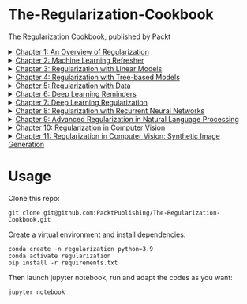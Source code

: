 # The-Regularization-Cookbook
The Regularization Cookbook, published by Packt


<details>
    <summary>
        <a href="chapter_01/chapter_01.ipynb">Chapter 1: An Overview of Regularization</a>
    </summary>

- Introducing regularization
</details>

<details>
    <summary>
        <a href="chapter_02/chapter_02.ipynb">Chapter 2: Machine Learning Refresher</a>
    </summary>

- Loading the data
- Splitting the data
- Preparing quantitative data
- Preparing qualitative data
- Model training
- Model evaluation
- Hyperparameter optimization
</details>

<details>
    <summary>
        <a href="chapter_03/chapter_03.ipynb">Chapter 3: Regularization with Linear Models</a>
    </summary>

- Training a Linear Regression with scikit-learn
- Regularizing with Ridge Regression
- Regularizing with Lasso Regression
- Regularizing with an Elastic Net Regression
- Training a Logistic Regression
- Regularizing a Logistic Regression
- Choosing the Right Regularization
</details>

<details>
    <summary>
        <a href="chapter_04/chapter_04.ipynb">Chapter 4: Regularization with Tree-based Models</a>
    </summary>

- Building a classification tree
- Building a Regression Tree
- Regularizing a decision tree
- Training a Random Forest
- Regularizing a Random Forest
- Training a Boosting model with XGBoost
- Regularizing with XGBoost
</details>

<details>
    <summary>
        <a href="chapter_05/chapter_05.ipynb">Chapter 5: Regularization with Data</a>
    </summary>

- Hashing high cardinality features
- Aggregating features
- Undersampling an imbalanced dataset
- Oversampling an imbalanced dataset
- Resampling imbalanced data with SMOTE
</details>

<details>
    <summary>
        <a href="chapter_06/chapter_06.ipynb">Chapter 6: Deep Learning Reminders</a>
    </summary>

- Training a perceptron
- Training a neural network for regression
- Training a neural network for binary classification
- Training a multiclass classification neural network
</details>

<details>
    <summary>
        <a href="chapter_07/chapter_07.ipynb">Chapter 7: Deep Learning Regularization</a>
    </summary>

- Regularizing a neural network with L2 regularization
- Regularizing a neural network with early stopping
- Regularizing with network architecture
- Regularizing with dropout
</details>

<details>
    <summary>
        <a href="chapter_08/chapter_08.ipynb">Chapter 8: Regularization with Recurrent Neural Networks</a>
    </summary>

- Training a RNN
- Training a GRU
- Regularizing with dropout
- Regularizing with maximum sequence length
</details>

<details>
    <summary>
        <a href="chapter_09/chapter_09.ipynb">Chapter 9: Advanced Regularization in Natural Language Processing</a>
    </summary>

- Regularization using a word2vec embedding
- Data augmentation using word2vec
- Zero-shot inference with pre-trained models
- Regularization with BERT embeddings
- Data augmentation using GPT-3
</details>

<details>
    <summary>
        <a href="chapter_10/chapter_10.ipynb">Chapter 10: Regularization in Computer Vision</a>
    </summary>

- Training a CNN
- Regularizing a CNN with vanilla NN methods
- Regularizing a CNN with transfer learning for object detection
- Semantic segmentation using transfer learning
</details>

<details>
    <summary>
        <a href="chapter_11/chapter_11.ipynb">Chapter 11: Regularization in Computer Vision: Synthetic Image Generation</a>
    </summary>

- Applying image augmentation with Albumentations
- Creating synthetic images for object detection
- Implementing real-time style transfer
</details>


# Usage

Clone this repo:
```shell
git clone git@github.com:PacktPublishing/The-Regularization-Cookbook.git
```

Create a virtual environment and install dependencies:
```shell
conda create -n regularization python=3.9
conda activate regularization
pip install -r requirements.txt
```

Then launch jupyter notebook, run and adapt the codes as you want:
```shell
jupyter notebook
```
